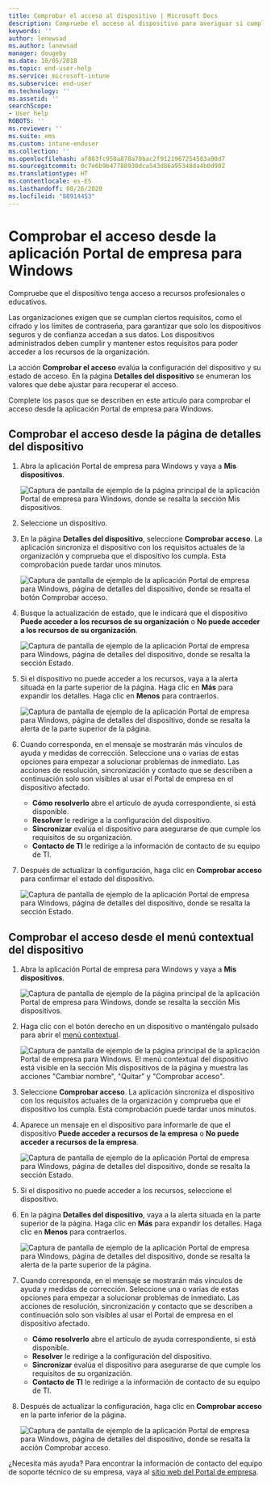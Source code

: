 ```yaml
---
title: Comprobar el acceso al dispositivo | Microsoft Docs
description: Compruebe el acceso al dispositivo para averiguar si cumple los requisitos y puede acceder a recursos profesionales o educativos.
keywords: ''
author: lenewsad
ms.author: lanewsad
manager: dougeby
ms.date: 10/05/2018
ms.topic: end-user-help
ms.service: microsoft-intune
ms.subservice: end-user
ms.technology: ''
ms.assetid: ''
searchScope:
- User help
ROBOTS: ''
ms.reviewer: ''
ms.suite: ems
ms.custom: intune-enduser
ms.collection: ''
ms.openlocfilehash: af883fc950a878a70bac2f9121967254583a90d7
ms.sourcegitcommit: 0c7e6b9b47788930dca543d86a95348da4b0d902
ms.translationtype: HT
ms.contentlocale: es-ES
ms.lasthandoff: 08/26/2020
ms.locfileid: "88914453"
---
```

# <a name="check-access-from-company-portal-app-for-windows"></a>Comprobar el acceso desde la aplicación Portal de empresa para Windows

Compruebe que el dispositivo tenga acceso a recursos profesionales o educativos. 

Las organizaciones exigen que se cumplan ciertos requisitos, como el cifrado y los límites de contraseña, para garantizar que solo los dispositivos seguros y de confianza accedan a sus datos. Los dispositivos administrados deben cumplir y mantener estos requisitos para poder acceder a los recursos de la organización.

La acción **Comprobar el acceso** evalúa la configuración del dispositivo y su estado de acceso. En la página **Detalles del dispositivo** se enumeran los valores que debe ajustar para recuperar el acceso. 

Complete los pasos que se describen en este artículo para comprobar el acceso desde la aplicación Portal de empresa para Windows.  

## <a name="check-access-from-device-details-page"></a>Comprobar el acceso desde la página de detalles del dispositivo  
1. Abra la aplicación Portal de empresa para Windows y vaya a **Mis dispositivos**.  

    ![Captura de pantalla de ejemplo de la página principal de la aplicación Portal de empresa para Windows, donde se resalta la sección Mis dispositivos.](./media/1809_CheckAccess_Context_Select_Device.png)  
2. Seleccione un dispositivo.  
3. En la página **Detalles del dispositivo**, seleccione **Comprobar acceso**. La aplicación sincroniza el dispositivo con los requisitos actuales de la organización y comprueba que el dispositivo los cumpla. Esta comprobación puede tardar unos minutos.  

    ![Captura de pantalla de ejemplo de la aplicación Portal de empresa para Windows, página de detalles del dispositivo, donde se resalta el botón Comprobar acceso.](./media/1809_CheckAccess_Checking_Status.png) 

4. Busque la actualización de estado, que le indicará que el dispositivo **Puede acceder a los recursos de su organización** o **No puede acceder a los recursos de su organización**.  

   ![Captura de pantalla de ejemplo de la aplicación Portal de empresa para Windows, página de detalles del dispositivo, donde se resalta la sección Estado.](./media/1809_CheckAccess_Device_details_status1.png)  
   
5. Si el dispositivo no puede acceder a los recursos, vaya a la alerta situada en la parte superior de la página. Haga clic en **Más** para expandir los detalles. Haga clic en **Menos** para contraerlos.  

    ![Captura de pantalla de ejemplo de la aplicación Portal de empresa para Windows, página de detalles del dispositivo, donde se resalta la alerta de la parte superior de la página.](./media/1809_CheckAccess_Device_details_alert1.png)  

6. Cuando corresponda, en el mensaje se mostrarán más vínculos de ayuda y medidas de corrección. Seleccione una o varias de estas opciones para empezar a solucionar problemas de inmediato. Las acciones de resolución, sincronización y contacto que se describen a continuación solo son visibles al usar el Portal de empresa en el dispositivo afectado.  

     * **Cómo resolverlo** abre el artículo de ayuda correspondiente, si está disponible.  
     * **Resolver** le redirige a la configuración del dispositivo.  
     * **Sincronizar** evalúa el dispositivo para asegurarse de que cumple los requisitos de su organización.  
     * **Contacto de TI** le redirige a la información de contacto de su equipo de TI.   
 
6. Después de actualizar la configuración, haga clic en **Comprobar acceso** para confirmar el estado del dispositivo.  

    ![Captura de pantalla de ejemplo de la aplicación Portal de empresa para Windows, página de detalles del dispositivo, donde se resalta la sección Estado.](./media/1809_CheckAccess_Device_details_status1.png)  

## <a name="check-access-from-device-context-menu"></a>Comprobar el acceso desde el menú contextual del dispositivo  
1. Abra la aplicación Portal de empresa para Windows y vaya a **Mis dispositivos**.  

    ![Captura de pantalla de ejemplo de la página principal de la aplicación Portal de empresa para Windows, donde se resalta la sección Mis dispositivos.](./media/1809_CheckAccess_Context_Select_Device.png)  

2. Haga clic con el botón derecho en un dispositivo o manténgalo pulsado para abrir el [menú contextual](//windows/uwp/design/controls-and-patterns/menus).  

    ![Captura de pantalla de ejemplo de la página principal de la aplicación Portal de empresa para Windows. El menú contextual del dispositivo está visible en la sección **Mis dispositivos** de la página y muestra las acciones "Cambiar nombre", "Quitar" y "Comprobar acceso".](./media/1809_DeviceContextMenu_Windows_CP.png)  
3. Seleccione **Comprobar acceso**. La aplicación sincroniza el dispositivo con los requisitos actuales de la organización y comprueba que el dispositivo los cumpla. Esta comprobación puede tardar unos minutos.  
 
4. Aparece un mensaje en el dispositivo para informarle de que el dispositivo **Puede acceder a recursos de la empresa** o **No puede acceder a recursos de la empresa**. 

    ![Captura de pantalla de ejemplo de la aplicación Portal de empresa para Windows, página de detalles del dispositivo, donde se resalta la sección Estado.](./media/1809_CheckAccess_Context_Menu_Alert2.png) 

5. Si el dispositivo no puede acceder a los recursos, seleccione el dispositivo.  
6. En la página **Detalles del dispositivo**, vaya a la alerta situada en la parte superior de la página. Haga clic en **Más** para expandir los detalles. Haga clic en **Menos** para contraerlos.  

    ![Captura de pantalla de ejemplo de la aplicación Portal de empresa para Windows, página de detalles del dispositivo, donde se resalta la alerta de la parte superior de la página.](./media/1809_CheckAccess_Device_details_alert1.png)  

6. Cuando corresponda, en el mensaje se mostrarán más vínculos de ayuda y medidas de corrección. Seleccione una o varias de estas opciones para empezar a solucionar problemas de inmediato. Las acciones de resolución, sincronización y contacto que se describen a continuación solo son visibles al usar el Portal de empresa en el dispositivo afectado.  

     * **Cómo resolverlo** abre el artículo de ayuda correspondiente, si está disponible.  
     * **Resolver** le redirige a la configuración del dispositivo.  
     * **Sincronizar** evalúa el dispositivo para asegurarse de que cumple los requisitos de su organización.  
     * **Contacto de TI** le redirige a la información de contacto de su equipo de TI.    

7. Después de actualizar la configuración, haga clic en **Comprobar acceso** en la parte inferior de la página.  

    ![Captura de pantalla de ejemplo de la aplicación Portal de empresa para Windows, página de detalles del dispositivo, donde se resalta la acción Comprobar acceso.](./media/1809_CheckAccess_Device_details_button.png) 


¿Necesita más ayuda? Para encontrar la información de contacto del equipo de soporte técnico de su empresa, vaya al [sitio web del Portal de empresa](https://go.microsoft.com/fwlink/?linkid=2010980).